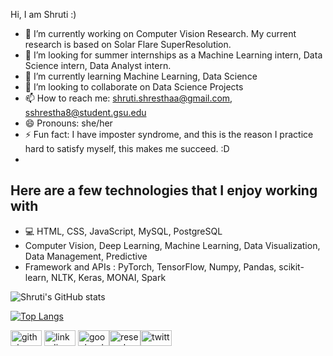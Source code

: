 



Hi, I am Shruti :)

- 🔭 I’m currently working on Computer Vision Research. My current research is based on Solar Flare SuperResolution.
- 🤔 I’m looking for summer internships as a Machine Learning intern, Data Science intern, Data Analyst intern.
- 🌱 I’m currently learning Machine Learning, Data Science
- 👯 I’m looking to collaborate on Data Science Projects
- 📫 How to reach me: shruti.shresthaa@gmail.com, sshrestha8@student.gsu.edu
- 😄 Pronouns: she/her
- ⚡ Fun fact: I have imposter syndrome, and this is the reason I practice hard to satisfy myself, this makes me succeed. :D 
- 
## Here are a few technologies that I enjoy working with

* 💻 HTML, CSS, JavaScript, MySQL, PostgreSQL
* Computer Vision, Deep Learning, Machine Learning, Data Visualization, Data Management, Predictive
* Framework and APIs : PyTorch, TensorFlow, Numpy, Pandas, scikit-learn, NLTK, Keras, MONAI, Spark


![Shruti's GitHub stats](https://github-readme-stats.vercel.app/api?username=shrutishrestha&show_icons=true&theme=radical)

[![Top Langs](https://github-readme-stats.vercel.app/api/top-langs/?username=shrutishrestha&layout=compact&show_icons=true&theme=radical)](https://github.com/shrutishrestha/github-readme-stats)


[<img src='https://cdn.jsdelivr.net/npm/simple-icons@3.0.1/icons/github.svg' alt='github' height='25'  width='50'>](https://github.com/shrutishrestha)             [<img src='https://cdn.jsdelivr.net/npm/simple-icons@3.0.1/icons/linkedin.svg' alt='linkedin' height='25' width='50'>](https://www.linkedin.com/in//shruti-shrestha-6bb52010a/) [<img src='https://cdn.jsdelivr.net/npm/simple-icons@3.0.1/icons/googlescholar.svg' alt='googlescholar' height='25' width='50'>](https://scholar.google.com/citations?user=zTMdFS8AAAAJ&hl=en)[<img src='https://cdn.jsdelivr.net/npm/simple-icons@3.0.1/icons/researchgate.svg' alt='researchgate' height='25' width='50'>](https://researchgate.net/profile/Shruti-Shrestha-4/)[<img src='https://cdn.jsdelivr.net/npm/simple-icons@3.0.1/icons/twitter.svg' alt='twitter' height='25' width='50'>](https://twitter.com/shrutishresthaa)  
